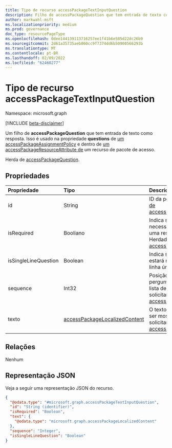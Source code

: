```yaml
---
title: Tipo de recurso accessPackageTextInputQuestion
description: Filho de accessPackageQuestion que tem entrada de texto como o formato de resposta da pergunta.
author: markwahl-msft
ms.localizationpriority: medium
ms.prod: governance
doc_type: resourcePageType
ms.openlocfilehash: 0dee144139113716257ee1f41b6e585d22dc26b9
ms.sourcegitcommit: 2d61a35735aeb060cc9f7374dd6b50900566293b
ms.translationtype: MT
ms.contentlocale: pt-BR
ms.lasthandoff: 02/09/2022
ms.locfileid: "62468277"
---
```

# <a name="accesspackagetextinputquestion-resource-type"></a>Tipo de recurso accessPackageTextInputQuestion

Namespace: microsoft.graph

[!INCLUDE [beta-disclaimer](../../includes/beta-disclaimer.md)]

Um filho de **accessPackageQuestion** que tem entrada de texto como resposta.  Isso é usado na propriedade **questions** de [um accessPackageAssignmentPolicy](accesspackageassignmentpolicy.md) e dentro de [um accessPackageResourceAttribute de](accesspackageresourceattribute.md) um recurso de pacote de acesso.

Herda de [accessPackageQuestion](../resources/accesspackagequestion.md).

## <a name="properties"></a>Propriedades
|Propriedade|Tipo|Descrição|
|:---|:---|:---|
|id|String|ID da pergunta. Herdado [de accessPackageQuestion](../resources/accesspackagequestion.md).|
|isRequired|Booliano|Indica se o solicitante é necessário para fornecer uma resposta ou não. Herdado [de accessPackageQuestion](../resources/accesspackagequestion.md).|
|isSingleLineQuestion|Boolean|Indica se a resposta estará no formato de linha única ou múltipla.|
|sequence|Int32|Posição relativa dessa pergunta ao exibir uma lista de perguntas para o solicitante. Herdado [de accessPackageQuestion](../resources/accesspackagequestion.md).|
|texto|[accessPackageLocalizedContent](../resources/accesspackagelocalizedcontent.md)|O texto da pergunta a ser mostrar ao solicitante. Herdado [de accessPackageQuestion](../resources/accesspackagequestion.md).|

## <a name="relationships"></a>Relações
Nenhum

## <a name="json-representation"></a>Representação JSON
Veja a seguir uma representação JSON do recurso.
<!-- {
  "blockType": "resource",
  "@odata.type": "microsoft.graph.accessPackageTextInputQuestion"
}
-->
``` json
{
  "@odata.type": "#microsoft.graph.accessPackageTextInputQuestion",
  "id": "String (identifier)",
  "isRequired": "Boolean",
  "text": {
    "@odata.type": "microsoft.graph.accessPackageLocalizedContent"
  },
  "sequence": "Integer",
  "isSingleLineQuestion": "Boolean"
}
```

